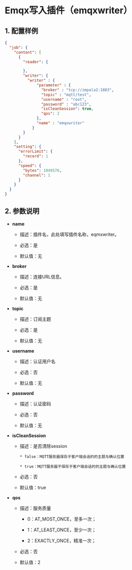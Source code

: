 # Emqx写入插件（emqxwriter）

## 1. 配置样例

```json
{
  "job": {
    "content": [
      {
        "reader": {

        },
        "writer": {
          "writer" : {
              "parameter" : {
                "broker" : "tcp://impala2:1883",
                "topic" : "mqtt/test",
                "username" : "root",
                "password" : "abc123",
                "isCleanSession": true,
                "qos": 2
              },
              "name" : "emqxwriter"
            }
        }
      }
    ],
    "setting": {
      "errorLimit": {
        "record": 1
      },
      "speed": {
        "bytes": 1048576,
        "channel": 1
      }
    }
  }
}
```

## 2. 参数说明

* **name**
  
  * 描述：插件名，此处填写插件名称，eqmxwriter。
  
  * 必选：是 
  
  * 默认值：无 

* **broker**
  
  * 描述：连接URL信息。
  
  * 必选：是
  
  * 默认值：无

* **topic**
  
  * 描述：订阅主题
  
  * 必选：是
  
  * 默认值：无
  
* **username**
  
  * 描述：认证用户名
  
  * 必选：否
  
  * 默认值：无 
  
* **password**
  
  * 描述：认证密码
  
  * 必选：否
  
  * 默认值：无
  
* **isCleanSession**
  
  * 描述：是否清除session
  
        * false：MQTT服务器保存于客户端会话的的主题与确认位置
        
        * true：MQTT服务器不保存于客户端会话的的主题与确认位置
  
  * 必选：否
  
  * 默认值：true   
  
* **qos**
  
  * 描述：服务质量
  
    *   0：AT_MOST_ONCE，至多一次；
    
    *   1：AT_LEAST_ONCE，至少一次；
    
    *   2：EXACTLY_ONCE，精准一次；
  
  * 必选：否
  
  * 默认值：2     
